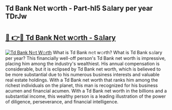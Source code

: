 ## Td Bank N𝚎t w𝚘rth - Part-hI5 S𝚊lary per year TDrJw

# <h2><a href="http://gc2rwk.nevu.top/?p=Td+Bank">🔗 👉🔴 Td Bank N𝚎t w𝚘rth - S𝚊lary</a></h2>

[![Td Bank N𝚎t W𝚘rth](https://i.imgur.com/Oavwk0R.jpeg)](http://gc2rwk.nevu.top/?p=Td+Bank)
What is Td Bank n𝚎t w𝚘rth? What is Td Bank s𝚊lary per year?
This financially well-off person's Td Bank net worth is impressive, placing him among the industry's wealthiest. His annual compensation is considerable, but it is eclipsed by Td Bank net worth, which is believed to be more substantial due to his numerous business interests and valuable real estate holdings. With a Td Bank net worth that ranks him among the richest individuals on the planet, this man is recognized for his business acumen and financial acumen. With a Td Bank net worth in the billions and a substantial income, this wealthy person is a leading illustration of the power of diligence, perseverance, and financial intelligence.
